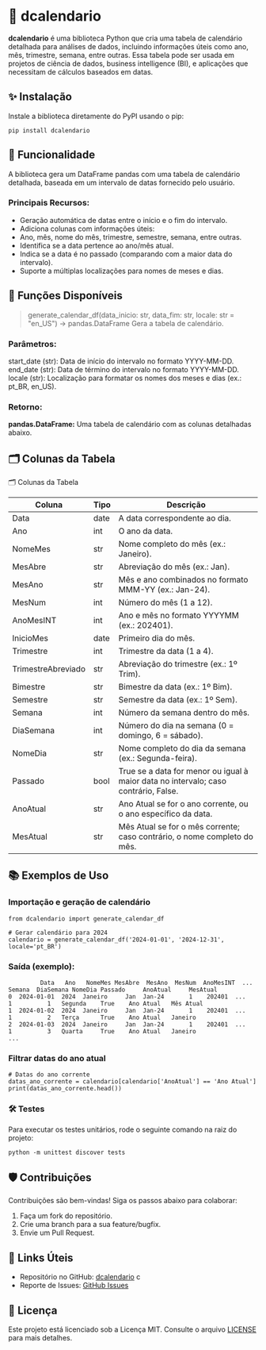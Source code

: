 # 📆 dcalendario
**dcalendario** é uma biblioteca Python que cria uma tabela de calendário detalhada para análises de dados, incluindo informações úteis como ano, mês, trimestre, semana, entre outras. Essa tabela pode ser usada em projetos de ciência de dados, business intelligence (BI), e aplicações que necessitam de cálculos baseados em datas.

## ✨ Instalação
Instale a biblioteca diretamente do PyPI usando o pip:
```
pip install dcalendario
```

## 🚀 Funcionalidade
A biblioteca gera um DataFrame pandas com uma tabela de calendário detalhada, baseada em um intervalo de datas fornecido pelo usuário.

### Principais Recursos:
- Geração automática de datas entre o início e o fim do intervalo.
- Adiciona colunas com informações úteis:
- Ano, mês, nome do mês, trimestre, semestre, semana, entre outras.
- Identifica se a data pertence ao ano/mês atual.
- Indica se a data é no passado (comparando com a maior data do intervalo).
- Suporte a múltiplas localizações para nomes de meses e dias.

## 🧰 Funções Disponíveis
> generate_calendar_df(data_inicio: str, data_fim: str, locale: str = "en_US") -> pandas.DataFrame
Gera a tabela de calendário.

### Parâmetros:
start_date (str): Data de início do intervalo no formato YYYY-MM-DD.
end_date (str): Data de término do intervalo no formato YYYY-MM-DD.
locale (str): Localização para formatar os nomes dos meses e dias (ex.: pt_BR, en_US).
### Retorno:
**pandas.DataFrame:** Uma tabela de calendário com as colunas detalhadas abaixo.

## 🗂️ Colunas da Tabela

🗂️ Colunas da Tabela

| Coluna                | Tipo  | Descrição                                                                                      |
|-----------------------|-------|------------------------------------------------------------------------------------------------|
| Data                  | date  | A data correspondente ao dia.                                                                  |
| Ano                   | int   | O ano da data.                                                                                 |
| NomeMes               | str   | Nome completo do mês (ex.: Janeiro).                                                           |
| MesAbre               | str   | Abreviação do mês (ex.: Jan).                                                                  |
| MesAno                | str   | Mês e ano combinados no formato MMM-YY (ex.: Jan-24).                                          |
| MesNum                | int   | Número do mês (1 a 12).                                                                        |
| AnoMesINT             | int   | Ano e mês no formato YYYYMM (ex.: 202401).                                                     |
| InicioMes             | date  | Primeiro dia do mês.                                                                           |
| Trimestre             | int   | Trimestre da data (1 a 4).                                                                     |
| TrimestreAbreviado    | str   | Abreviação do trimestre (ex.: 1º Trim).                                                        |
| Bimestre              | str   | Bimestre da data (ex.: 1º Bim).                                                                |
| Semestre              | str   | Semestre da data (ex.: 1º Sem).                                                                |
| Semana                | int   | Número da semana dentro do mês.                                                                |
| DiaSemana             | int   | Número do dia na semana (0 = domingo, 6 = sábado).                                             |
| NomeDia               | str   | Nome completo do dia da semana (ex.: Segunda-feira).                                           |
| Passado               | bool  | True se a data for menor ou igual à maior data no intervalo; caso contrário, False.            |
| AnoAtual              | str   | Ano Atual se for o ano corrente, ou o ano específico da data.                                  |
| MesAtual              | str   | Mês Atual se for o mês corrente; caso contrário, o nome completo do mês.                       |

## 📚 Exemplos de Uso
### Importação e geração de calendário
```
from dcalendario import generate_calendar_df

# Gerar calendário para 2024
calendario = generate_calendar_df('2024-01-01', '2024-12-31', locale='pt_BR')
```

### Saída (exemplo):

```
         Data   Ano   NomeMes MesAbre  MesAno  MesNum  AnoMesINT  ...  Semana  DiaSemana NomeDia Passado     AnoAtual     MesAtual
0  2024-01-01  2024  Janeiro     Jan  Jan-24       1    202401  ...       1          1   Segunda    True    Ano Atual   Mês Atual
1  2024-01-02  2024  Janeiro     Jan  Jan-24       1    202401  ...       1          2   Terça      True    Ano Atual   Janeiro
2  2024-01-03  2024  Janeiro     Jan  Jan-24       1    202401  ...       1          3   Quarta     True    Ano Atual   Janeiro
...
```

### Filtrar datas do ano atual

```
# Datas do ano corrente
datas_ano_corrente = calendario[calendario['AnoAtual'] == 'Ano Atual']
print(datas_ano_corrente.head())
```

### 🛠️ Testes
Para executar os testes unitários, rode o seguinte comando na raiz do projeto:
```
python -m unittest discover tests
```

## 🛡️ Contribuições
Contribuições são bem-vindas! Siga os passos abaixo para colaborar:
1. Faça um fork do repositório.
2. Crie uma branch para a sua feature/bugfix.
3. Envie um Pull Request.

## 🔗 Links Úteis
- Repositório no GitHub: [dcalendario](https://github.com/CarlosEX/dCalendario) c
- Reporte de Issues: [GitHub Issues](https://github.com/CarlosEX/dCalendario/issues)

## 📝 Licença
Este projeto está licenciado sob a Licença MIT. Consulte o arquivo [LICENSE](./LICENSE) para mais detalhes.


